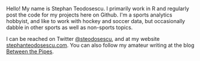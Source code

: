 Hello!
My name is Stephan Teodosescu. I primarily work in R and regularly post the code for my projects here on Github. I'm a sports analytics hobbyist, and like to work with hockey and soccer data, but occasionally dabble in other sports as well as non-sports topics.

I can be reached on Twitter [@steodosescu](https://twitter.com/steodosescu), and at my website [stephanteodosescu.com](https://stephanteodosescu.com/). You can also follow my amateur writing at the blog [Between the Pipes](https://betweenpipes.wordpress.com/).

<!---
steodose/steodose is a ✨ special ✨ repository because its `README.md` (this file) appears on your GitHub profile.
You can click the Preview link to take a look at your changes.
--->
